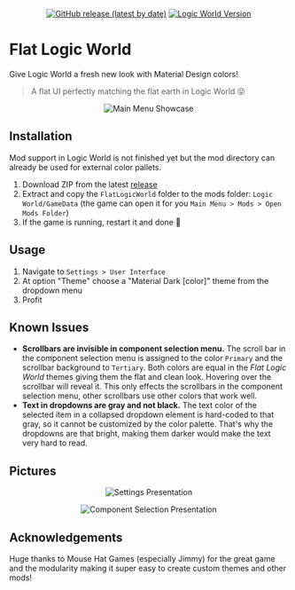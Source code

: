 <p align="center">
  <a href="https://github.com/mastercaution/FlatLogicWorld/releases">
    <img alt="GitHub release  (latest by date)" src="https://img.shields.io/github/v/release/mastercaution/FlatLogicWorld?logo=github&style=flat-square" /></a> 
  <a href="https://logicworld.net/" >
    <img alt="Logic World Version" src="https://img.shields.io/badge/Logic%20World-v0.90-informational?style=flat-square" /></a>
</p>


# Flat Logic World
Give Logic World a fresh new look with Material Design colors! 

> A flat UI perfectly matching the flat earth in Logic World :stuck_out_tongue_closed_eyes:

<p align="center">
  <img alt="Main Menu Showcase" src="https://user-images.githubusercontent.com/16451370/138568334-a33af1e4-1d8e-402a-b0d1-d2ae1511e6a8.png" />
</p>


## Installation
Mod support in Logic World is not finished yet but the mod directory can already be used for external color pallets.

1. Download ZIP from the latest [release](https://github.com/mastercaution/FlatLogicWorld/releases)
2. Extract and copy the `FlatLogicWorld` folder to the mods folder: `Logic World/GameData` (the game can open it for you `Main Menu > Mods > Open Mods Folder`)
3. If the game is running, restart it and done :tada:

## Usage
1. Navigate to `Settings > User Interface`
2. At option "Theme" choose a "Material Dark [color]" theme from the dropdown menu
3. Profit

## Known Issues
- __Scrollbars are invisible in component selection menu.__ The scroll bar in the component selection menu is assigned to the color `Primary` and the scrollbar background to `Tertiary`. Both colors are equal in the _Flat Logic World_ themes giving them the flat and clean look. Hovering over the scrollbar will reveal it. This only effects the scrollbars in the component selection menu, other scrollbars use other colors that work well.
- __Text in dropdowns are gray and not black.__ The text color of the selected item in a collapsed dropdown element is hard-coded to that gray, so it cannot be customized by the color palette. That's why the dropdowns are that bright, making them darker would make the text very hard to read.

## Pictures
<p align="center">
  <img alt="Settings Presentation" src="https://user-images.githubusercontent.com/16451370/138568434-702bd290-0a4a-4c81-ace1-5cf7264599fd.gif" />
</p>

<p align="center">
  <img alt="Component Selection Presentation" src="https://user-images.githubusercontent.com/16451370/138568439-1233439a-7b93-4853-a55a-af2e60d1d299.gif" />
</p>


## Acknowledgements
Huge thanks to Mouse Hat Games (especially Jimmy) for the great game and the modularity making it super easy to create custom themes and other mods!
